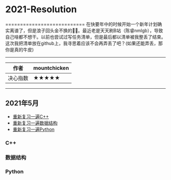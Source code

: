 # 2021-Resolution
===========================
在快要年中的时候开始一个新年计划确实离谱了，但是浪子回头金不换的🤦‍♂️。最近老是天天刷B站（陈睿nmlgb），导致自己啥都不想干。以前也尝试过写任务清单，但是最后都以清单被我整丢了结束。这次我把清单放在github上，我寻思着应该不会再弄丢了吧？(如果还能弄丢，那你是真的牛皮)
****
|作者|mountchicken|
|---|---
|决心指数|★★★★★

****
## 2021年5月
* [重新复习一遍C++](#C++)
* [重新复习一遍数据结构](#数据结构) 
* [重新复习一遍Python](#Python)

### C++

### 数据结构

### Python





